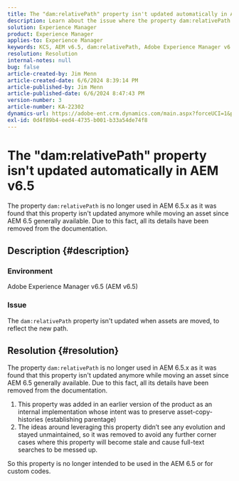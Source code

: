 ```yaml
---
title: The "dam:relativePath" property isn't updated automatically in AEM v6.5
description: Learn about the issue where the property dam:relativePath isn't updated when assets are moved, to reflect the new path in AEM 6.5.
solution: Experience Manager
product: Experience Manager
applies-to: Experience Manager
keywords: KCS, AEM v6.5, dam:relativePath, Adobe Experience Manager v6.5, update, automatically, FAQ
resolution: Resolution
internal-notes: null
bug: false
article-created-by: Jim Menn
article-created-date: 6/6/2024 8:39:14 PM
article-published-by: Jim Menn
article-published-date: 6/6/2024 8:47:43 PM
version-number: 3
article-number: KA-22302
dynamics-url: https://adobe-ent.crm.dynamics.com/main.aspx?forceUCI=1&pagetype=entityrecord&etn=knowledgearticle&id=df37e9d5-4424-ef11-840a-000d3a338844
exl-id: 0d4f89b4-eed4-4735-b001-b33a54de74f8
---
```

# The "dam:relativePath" property isn't updated automatically in AEM v6.5


The property `dam:relativePath` is no longer used in AEM 6.5.x as it was found that this property isn't updated anymore while moving an asset since AEM 6.5 generally available. Due to this fact, all its details have been removed from the documentation.

## Description {#description}


### <b>Environment</b>

Adobe Experience Manager v6.5 (AEM v6.5)



### <b>Issue</b>

The `dam:relativePath` property isn't updated when assets are moved, to reflect the new path.


## Resolution {#resolution}


The property `dam:relativePath` is no longer used in AEM 6.5.x as it was found that this property isn't updated anymore while moving an asset since AEM 6.5 generally available. Due to this fact, all its details have been removed from the documentation.



1. This property was added in an earlier version of the product as an internal implementation whose intent was to preserve asset-copy-histories (establishing parentage)
2. The ideas around leveraging this property didn’t see any evolution and stayed unmaintained, so it was removed to avoid any further corner cases where this property will become stale and cause full-text searches to be messed up.


So this property is no longer intended to be used in the AEM 6.5 or for custom codes.
